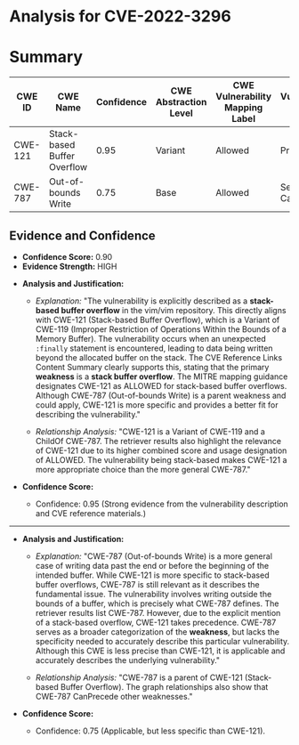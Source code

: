 # Analysis for CVE-2022-3296

# Summary
| CWE ID  | CWE Name   | Confidence | CWE Abstraction Level | CWE Vulnerability Mapping Label | CWE-Vulnerability Mapping Notes |
|---|---|---|---|---|---|
| CWE-121 | Stack-based Buffer Overflow | 0.95 | Variant | Allowed | Primary CWE |
| CWE-787 | Out-of-bounds Write | 0.75 | Base | Allowed | Secondary Candidate |

## Evidence and Confidence

*   **Confidence Score:** 0.90
*   **Evidence Strength:** HIGH

- **Analysis and Justification:**  
  - *Explanation:* "The vulnerability is explicitly described as a **stack-based buffer overflow** in the vim/vim repository. This directly aligns with CWE-121 (Stack-based Buffer Overflow), which is a Variant of CWE-119 (Improper Restriction of Operations Within the Bounds of a Memory Buffer). The vulnerability occurs when an unexpected `:finally` statement is encountered, leading to data being written beyond the allocated buffer on the stack. The CVE Reference Links Content Summary clearly supports this, stating that the primary **weakness** is a **stack buffer overflow**. The MITRE mapping guidance designates CWE-121 as ALLOWED for stack-based buffer overflows. Although CWE-787 (Out-of-bounds Write) is a parent weakness and could apply, CWE-121 is more specific and provides a better fit for describing the vulnerability."
  
  - *Relationship Analysis:* "CWE-121 is a Variant of CWE-119 and a ChildOf CWE-787. The retriever results also highlight the relevance of CWE-121 due to its higher combined score and usage designation of ALLOWED. The vulnerability being stack-based makes CWE-121 a more appropriate choice than the more general CWE-787."

- **Confidence Score:**  
  - Confidence: 0.95 (Strong evidence from the vulnerability description and CVE reference materials.)

---
- **Analysis and Justification:**  
  - *Explanation:* "CWE-787 (Out-of-bounds Write) is a more general case of writing data past the end or before the beginning of the intended buffer. While CWE-121 is more specific to stack-based buffer overflows, CWE-787 is still relevant as it describes the fundamental issue. The vulnerability involves writing outside the bounds of a buffer, which is precisely what CWE-787 defines. The retriever results list CWE-787. However, due to the explicit mention of a stack-based overflow, CWE-121 takes precedence. CWE-787 serves as a broader categorization of the **weakness**, but lacks the specificity needed to accurately describe this particular vulnerability. Although this CWE is less precise than CWE-121, it is applicable and accurately describes the underlying vulnerability."
  
  - *Relationship Analysis:* "CWE-787 is a parent of CWE-121 (Stack-based Buffer Overflow). The graph relationships also show that CWE-787 CanPrecede other weaknesses."

- **Confidence Score:**  
  - Confidence: 0.75 (Applicable, but less specific than CWE-121).